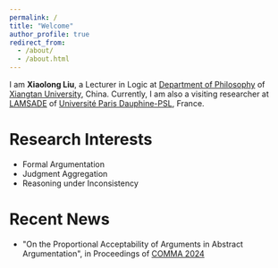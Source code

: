 ```yaml
---
permalink: /
title: "Welcome"
author_profile: true
redirect_from: 
  - /about/
  - /about.html
---
```


I am **Xiaolong Liu**, a Lecturer in Logic at [Department of Philosophy](https://bqsy.xtu.edu.cn/info/1003/2346.htm) of [Xiangtan University](https://en.xtu.edu.cn), China. Currently, I am also a visiting researcher at [LAMSADE](https://www.lamsade.dauphine.fr/en/people/detail-cv/profile/xiaolong-liu.html) of [Université Paris Dauphine-PSL](https://dauphine.psl.eu/en/), France.


Research Interests
======

- Formal Argumentation
- Judgment Aggregation
- Reasoning under Inconsistency

Recent News
======

- "On the Proportional Acceptability of Arguments in Abstract Argumentation", in Proceedings of [COMMA 2024](http://comma2024.krportal.org/program.html)
